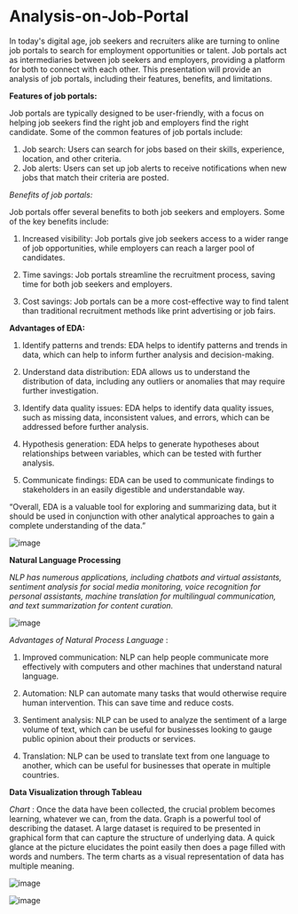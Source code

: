 # Analysis-on-Job-Portal


In today's digital age, job seekers and recruiters alike are turning
to online job portals to search for employment opportunities or
talent. Job portals act as intermediaries between job seekers and
employers, providing a platform for both to connect with each
other. This presentation will provide an analysis of job portals,
including their features, benefits, and limitations.

**Features of job portals:**

Job portals are typically designed to be user-friendly, with a focus
on helping job seekers find the right job and employers find the
right candidate. Some of the common features of job portals
include:

1. Job search: Users can search for jobs based on their skills,
experience, location, and other criteria.
2. Job alerts: Users can set up job alerts to receive notifications
when new jobs that match their criteria are posted.

*Benefits of job portals:*

Job portals offer several benefits to both job seekers and
employers. Some of the key benefits include:

1. Increased visibility: Job portals give job seekers access to a
wider range of job opportunities, while employers can reach
a larger pool of candidates.

2. Time savings: Job portals streamline the recruitment process,
saving time for both job seekers and employers.

3. Cost savings: Job portals can be a more cost-effective way to
find talent than traditional recruitment methods like print
advertising or job fairs.

**Advantages of EDA:**


1. Identify patterns and trends: EDA helps to identify
patterns and trends in data, which can help to inform
further analysis and decision-making.

2. Understand data distribution: EDA allows us to
understand the distribution of data, including any outliers
or anomalies that may require further investigation.

3. Identify data quality issues: EDA helps to identify data
quality issues, such as missing data, inconsistent values,
and errors, which can be addressed before further analysis.

4. Hypothesis generation: EDA helps to generate
hypotheses about relationships between variables, which
can be tested with further analysis.

5. Communicate findings: EDA can be used to
communicate findings to stakeholders in an easily
digestible and understandable way.



“Overall, EDA is a valuable tool for exploring and summarizing
data, but it should be used in conjunction with other analytical
approaches to gain a complete understanding of the data.”



![image](https://user-images.githubusercontent.com/85841071/228176368-5c560907-d63d-4a21-a56c-66f440a724da.png)

**Natural Language Processing**

*NLP has numerous applications, including chatbots and virtual
assistants, sentiment analysis for social media monitoring, voice
recognition for personal assistants, machine translation for
multilingual communication, and text summarization for content
curation.*

![image](https://user-images.githubusercontent.com/85841071/228176735-c2bde5e5-c494-4bb0-b4b6-e91de5e80924.png)

*Advantages of Natural Process Language* :

1. Improved communication: NLP can help people
communicate more effectively with computers and other
machines that understand natural language.

2. Automation: NLP can automate many tasks that would
otherwise require human intervention. This can save time and
reduce costs.

3. Sentiment analysis: NLP can be used to analyze the sentiment
of a large volume of text, which can be useful for businesses
looking to gauge public opinion about their products or
services.
4. Translation: NLP can be used to translate text from one
language to another, which can be useful for businesses that
operate in multiple countries.

**Data Visualization through Tableau**

*Chart* :
Once the data have been collected, the crucial problem becomes
learning, whatever we can, from the data. Graph is a powerful tool
of describing the dataset. A large dataset is required to be presented
in graphical form that can capture the structure of underlying data.
A quick glance at the picture elucidates the point easily then does a
page filled with words and numbers. The term charts as a visual
representation of data has multiple meaning.

![image](https://user-images.githubusercontent.com/85841071/228179020-23fc3ee4-c0b0-411f-92a0-f0ded415bcf9.png)

![image](https://user-images.githubusercontent.com/85841071/228179077-d0b5b4ee-8028-4d05-b08b-f68774f5f70f.png)




